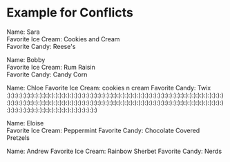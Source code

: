 # Example for Conflicts



Name: Sara  
Favorite Ice Cream: Cookies and Cream  
Favorite Candy: Reese's

Name: Bobby  
Favorite Ice Cream: Rum Raisin  
Favorite Candy: Candy Corn 

Name: Chloe
Favorite Ice Cream: cookies n cream
Favorite Candy: Twix
:):):):):):):):):):):):):):):):):):):):):):):):):):):):):):):):):):):):):):):):):):):):):):):):):):):):):):):):):):):):):):):):):):):):):):):):):):):):):):):):):):):):):):):):):):):):):):):):):):):):):):):):):):):):):):):):):):):):):):):):):):):):):):):):):):):):):)


Name: Eloise  
Favorite Ice Cream: Peppermint
Favorite Candy: Chocolate Covered Pretzels 

Name: Andrew
Favorite Ice Cream: Rainbow Sherbet
Favorite Candy: Nerds


